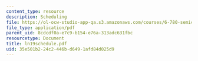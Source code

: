 ```yaml
---
content_type: resource
description: Scheduling
file: https://ol-ocw-studio-app-qa.s3.amazonaws.com/courses/6-780-semiconductor-manufacturing-spring-2003/35e501b224c2446bd6491afd84d025d9_ln19schedule.pdf
file_type: application/pdf
parent_uid: 8cdcdf0a-e7c9-b154-e76a-313adc631fbc
resourcetype: Document
title: ln19schedule.pdf
uid: 35e501b2-24c2-446b-d649-1afd84d025d9
---
```

